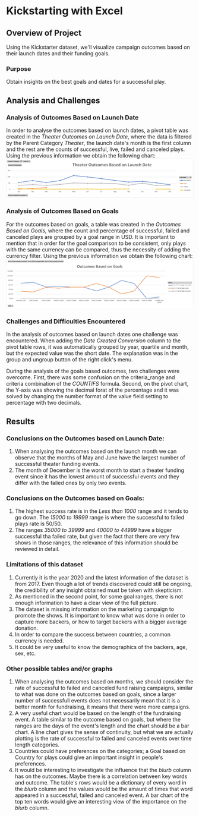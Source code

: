 # Kickstarting with Excel

## Overview of Project
Using the Kickstarter dataset, we'll visualize campaign outcomes based on their launch dates and their funding goals.

### Purpose
Obtain insights on the best goals and dates for a successful play.

## Analysis and Challenges

### Analysis of Outcomes Based on Launch Date
In order to analyse the outcomes based on launch dates, a pivot table was created in the *Theater Outcomes on Launch Date*, where the data is filtered by the Parent Category *Theater*, the launch date's month is the first column and the rest are the counts of successful, live, failed and canceled plays. Using the previous information we obtain the following chart:
![](resources/Theater_Outcomes_vs_Launch.png)

### Analysis of Outcomes Based on Goals
For the outcomes based on goals, a table was created in the *Outcomes Based on Goals*, where the count and percentage of successful, failed and canceled plays are grouped by a goal range in USD. It is important to mention that in order for the goal comparison to be consistent, only plays with the same currency can be compared, thus the necessity of adding the currency filter. Using the previous information we obtain the following chart:
![](resources/Outcomes_vs_Goals.png)

### Challenges and Difficulties Encountered
In the analysis of outcomes based on launch dates one challenge was encountered. When adding the *Date Created Conversion* column to the pivot table rows, it was automatically grouped by year, quartile and month, but the expected value was the short date. The explanation was in the group and ungroup button of the right click's menu.

During the analysis of the goals based outcomes, two challenges were overcome. First, there was some confusion on the criteria_range and criteria combination of the *COUNTIFS* formula. Second, on the pivot chart, the Y-axis was showing the decimal forat of the percentage and it was solved by changing the number format of the value field setting to percentage with two decimals.

## Results

### Conclusions on the Outcomes based on Launch Date:
1. When analysing the outcomes based on the launch month we can observe that the months of May and June have the largest number of successful theater funding events.
2. The month of December is the worst month to start a theater funding event since it has the lowest amount of successful events and they differ with the failed ones by only two events.

### Conclusions on the Outcomes based on Goals:
1. The highest success rate is in the *Less than 1000* range and it tends to go down. The *15000 to 19999* range is where the successful to failed plays rate is 50/50.
2. The ranges *35000 to 39999* and *40000 to 44999* have a bigger successful tha failed rate, but given the fact that there are very few shows in those ranges, the relevance of this information should be reviewed in detail.

### Limitations of this dataset
1. Currently it is the year 2020 and the latest information of the dataset is from 2017. Even though a lot of trends discovered could still be ongoing, the credibility of any insight obtained must be taken with skepticism.
2. As mentioned in the second point, for some goal ranges, there is not enough information to have a clear view of the full picture.
3. The dataset is missing information on the marketing campaign to promote the shows. It is important to know what was done in order to capture more backers, or how to target backers with a bigger average donation.
4. In order to compare the success between countries, a common currency is needed.
5. It could be very useful to know the demographics of the backers, age, sex, etc.

### Other possible tables and/or graphs
1. When analysing the outcomes based on months, we should consider the rate of successful to failed and canceled fund raising campaigns, similar to what was done on the outcomes based on goals, since a larger number of successfull events does not necessarily mean that it is a better month for fundraising, it means that there were more campaigns.
2. A very useful chart would be based on the length of the fundraising event. A table similar to the outcome based on goals, but where the ranges are the days of the event's length and the chart should be a bar chart. A line chart gives the sense of continuity, but what we are actually plotting is the rate of successful to failed and canceled events over time length categories.
3. Countries could have preferences on the categories; a Goal based on Country for plays could give an important insight in people's preferences.
4. It would be interesting to investigate the influence that the *blurb* column has on the outcomes. Maybe there is a correlation between key words and outcome. The table's rows would be a dictionary of every word in the *blurb* column and the values would be  the amaunt of times that word appeared in a successful, failed and canceled event. A bar chart of the top ten words would give an interesting view of the importance on the *blurb* column.